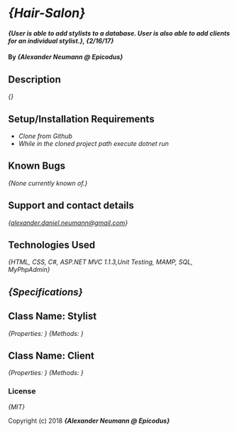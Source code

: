 # _{Hair-Salon}_

#### _{User is able to add stylists to a database. User is also able to add clients for an individual stylist.}, {2/16/17}_

#### By _**{Alexander Neumann @ Epicodus}**_

## Description

_{}_

## Setup/Installation Requirements

* _Clone from Github_
* _While in the cloned project path execute dotnet run_

## Known Bugs

_{None currently known of.}_

## Support and contact details

_{alexander.daniel.neumann@gmail.com}_

## Technologies Used

_{HTML, CSS, C#, ASP.NET MVC 1.1.3,Unit Testing, MAMP, SQL, MyPhpAdmin}_

## _{Specifications}_
## Class Name: Stylist
_{Properties: }_
_{Methods: }_

## Class Name: Client
_{Properties: }_
_{Methods: }_

### License

*{MIT}*

Copyright (c) 2018 **_{Alexander Neumann @ Epicodus}_**

